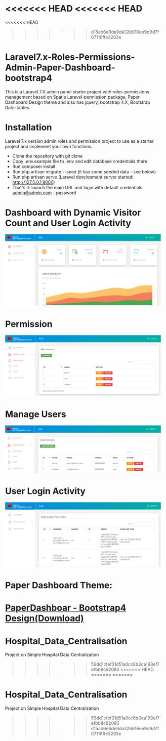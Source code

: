 <<<<<<< HEAD
<<<<<<< HEAD
=======
<<<<<<< HEAD
>>>>>>> d15ab6e6de9da32b916ee9d9d7f07116ffe3263e
# Laravel7.x-Roles-Permissions-Admin-Paper-Dashboard-bootstrap4
This is a Laravel 7.X admin panel starter project with roles-permissions management based on Spatie Laravel-permission package, Paper Dashboard Design theme and also has jquery, bootstrap 4.X, Bootstrap Data-tables.

# Installation
Laravel 7.x version admin roles and permission project to use as a starter project and implement your own functions.

* Clone the repository with git clone
* Copy .env.example file to .env and edit database credentials there
* Run composer install
* Run php artisan migrate --seed (it has some seeded data - see below)
* Run php artisan serve (Laravel development server started: http://127.0.0.1:8000) 
* That's it: launch the main URL and login with default credentials admin@admin.com - password

# Dashboard with Dynamic Visitor Count and User Login Activity
![picture alt](https://raw.githubusercontent.com/Mahanteshkumbar/Laravel7.x-Roles-Permissions-Admin-Paper-Dashboard-bootstrap4/master/screens/1.PNG)

# Permission
![picture alt](https://raw.githubusercontent.com/Mahanteshkumbar/Laravel7.x-Roles-Permissions-Admin-Paper-Dashboard-bootstrap4/master/screens/3.PNG)

# Manage Users
![picture alt](https://raw.githubusercontent.com/Mahanteshkumbar/Laravel7.x-Roles-Permissions-Admin-Paper-Dashboard-bootstrap4/master/screens/4.PNG)

# User Login Activity
![picture alt](https://raw.githubusercontent.com/Mahanteshkumbar/Laravel7.x-Roles-Permissions-Admin-Paper-Dashboard-bootstrap4/master/screens/2.PNG)

# Paper Dashboard Theme:
[PaperDashboar - Bootstrap4 Design(Download)](https://demos.creative-tim.com/bs3/paper-dashboard/dashboard.html)
=======
# Hospital_Data_Centralisation
Project on Simple Hospital Data Centralization
>>>>>>> 59dd1cfef31d51a0cc8b3ca198ef7efbb8c92090
<<<<<<< HEAD
=======
=======
# Hospital_Data_Centralisation
Project on Simple Hospital Data Centralization
>>>>>>> 59dd1cfef31d51a0cc8b3ca198ef7efbb8c92090
>>>>>>> d15ab6e6de9da32b916ee9d9d7f07116ffe3263e
